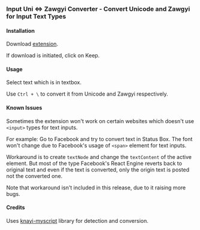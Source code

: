 ### Input Uni <=> Zawgyi Converter - Convert Unicode and Zawgyi for Input Text Types


#### Installation 

Download [extension](https://github.com/kaungmyatlwin/input-unizg-converter/raw/master/dist/input-unizg-converter.crx).

If download is initiated, click on Keep.

#### Usage

Select text which is in textbox.

Use `Ctrl + \` to convert it from Unicode and Zawgyi respectively.

#### Known Issues

Sometimes the extension won't work on certain websites which doesn't use `<input>` types for text inputs.

For example: Go to Facebook and try to convert text in Status Box. The font won't change due to Facebook's usage of `<span>` element for text inputs.

Workaround is to create `textNode` and change the `textContent` of the active element. But most of the type Facebook's React Engine reverts back to original text and even if the text is converted, only the origin text is posted not the converted one.

Note that workaround isn't included in this release, due to it raising more bugs.


#### Credits

Uses [knayi-myscript](https://github.com/greenlikeorange/knayi-myscript) library for detection and conversion.